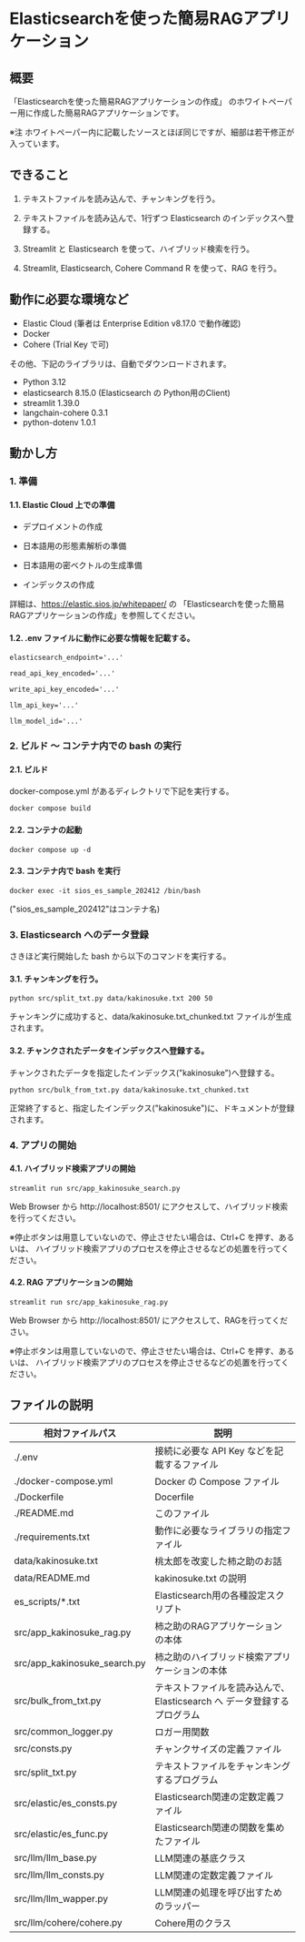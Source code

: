 # Elasticsearchを使った簡易RAGアプリケーション

## 概要

「Elasticsearchを使った簡易RAGアプリケーションの作成」
のホワイトペーパー用に作成した簡易RAGアプリケーションです。

※注 ホワイトペーパー内に記載したソースとほぼ同じですが、細部は若干修正が入っています。

## できること

1. テキストファイルを読み込んで、チャンキングを行う。

2. テキストファイルを読み込んで、1行ずつ Elasticsearch のインデックスへ登録する。

3. Streamlit と Elasticsearch を使って、ハイブリッド検索を行う。

4. Streamlit, Elasticsearch, Cohere Command R を使って、RAG を行う。

## 動作に必要な環境など

- Elastic Cloud (筆者は Enterprise Edition v8.17.0 で動作確認)
- Docker
- Cohere (Trial Key で可)

その他、下記のライブラリは、自動でダウンロードされます。

- Python 3.12
- elasticsearch 8.15.0 (Elasticsearch の Python用のClient)
- streamlit 1.39.0
- langchain-cohere 0.3.1
- python-dotenv 1.0.1


## 動かし方

### 1. 準備

#### 1.1. Elastic Cloud 上での準備

- デプロイメントの作成

- 日本語用の形態素解析の準備

- 日本語用の密ベクトルの生成準備

- インデックスの作成

詳細は、https://elastic.sios.jp/whitepaper/ の
「Elasticsearchを使った簡易RAGアプリケーションの作成」を参照してください。


#### 1.2. .env ファイルに動作に必要な情報を記載する。

```
elasticsearch_endpoint='...'

read_api_key_encoded='...'

write_api_key_encoded='...'

llm_api_key='...'

llm_model_id='...'
```


### 2. ビルド ～ コンテナ内での bash の実行

#### 2.1. ビルド

docker-compose.yml があるディレクトリで下記を実行する。

```docker compose build```

#### 2.2. コンテナの起動

```docker compose up -d```

#### 2.3. コンテナ内で bash を実行

```docker exec -it sios_es_sample_202412 /bin/bash```

("sios_es_sample_202412"はコンテナ名)




### 3. Elasticsearch へのデータ登録

さきほど実行開始した bash から以下のコマンドを実行する。

#### 3.1. チャンキングを行う。

```python src/split_txt.py data/kakinosuke.txt 200 50```

チャンキングに成功すると、data/kakinosuke.txt_chunked.txt ファイルが生成されます。

#### 3.2. チャンクされたデータをインデックスへ登録する。

チャンクされたデータを指定したインデックス("kakinosuke")へ登録する。

```python src/bulk_from_txt.py data/kakinosuke.txt_chunked.txt```

正常終了すると、指定したインデックス("kakinosuke")に、ドキュメントが登録されます。

### 4. アプリの開始

#### 4.1. ハイブリッド検索アプリの開始

```streamlit run src/app_kakinosuke_search.py```

Web Browser から http://localhost:8501/ にアクセスして、ハイブリッド検索を行ってください。

※停止ボタンは用意していないので、停止させたい場合は、Ctrl+C を押す、あるいは、
ハイブリッド検索アプリのプロセスを停止させるなどの処置を行ってください。

#### 4.2. RAG アプリケーションの開始

```streamlit run src/app_kakinosuke_rag.py```

Web Browser から http://localhost:8501/ にアクセスして、RAGを行ってください。

※停止ボタンは用意していないので、停止させたい場合は、Ctrl+C を押す、あるいは、
ハイブリッド検索アプリのプロセスを停止させるなどの処置を行ってください。

## ファイルの説明

| 相対ファイルパス | 説明 |
|---|---|
| ./.env | 接続に必要な API Key などを記載するファイル |
| ./docker-compose.yml | Docker の Compose ファイル |
| ./Dockerfile | Docerfile |
| ./README.md | このファイル |
| ./requirements.txt | 動作に必要なライブラリの指定ファイル |
| data/kakinosuke.txt | 桃太郎を改変した柿之助のお話 |
| data/README.md | kakinosuke.txt の説明 |
| es_scripts/*.txt | Elasticsearch用の各種設定スクリプト |
| src/app_kakinosuke_rag.py | 柿之助のRAGアプリケーションの本体 |
| src/app_kakinosuke_search.py | 柿之助のハイブリッド検索アプリケーションの本体 |
| src/bulk_from_txt.py | テキストファイルを読み込んで、Elasticsearch へ データ登録するプログラム |
| src/common_logger.py | ロガー用関数 |
| src/consts.py | チャンクサイズの定義ファイル |
| src/split_txt.py | テキストファイルをチャンキングするプログラム |
| src/elastic/es_consts.py | Elasticsearch関連の定数定義ファイル |
| src/elastic/es_func.py | Elasticsearch関連の関数を集めたファイル |
| src/llm/llm_base.py | LLM関連の基底クラス |
| src/llm/llm_consts.py | LLM関連の定数定義ファイル |
| src/llm/llm_wapper.py | LLM関連の処理を呼び出すためのラッパー |
| src/llm/cohere/cohere.py | Cohere用のクラス |

